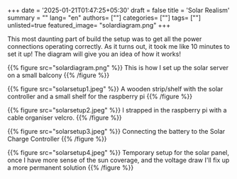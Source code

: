 +++
date = '2025-01-21T01:47:25+05:30'
draft = false
title = 'Solar Realism'
summary = ""
lang= "en"
authors= [""]
categories= [""]
tags= [""]
unlisted=true
featured_image= "solardiagram.png"
+++

This most daunting part of build the setup was to get all the power connections operating correctly. As it turns out, it took me like 10 minutes to set it up! The diagram will give you an idea of how it works! 

{{% figure src="solardiagram.png" %}} This is how I set up the solar server on a small balcony {{% /figure %}}


{{% figure src="solarsetup1.jpeg" %}} A wooden strip/shelf with the solar controller and a small shelf for the raspberry pi {{% /figure %}}

{{% figure src="solarsetup2.jpeg" %}} I strapped in the raspberry pi with a cable organiser velcro. {{% /figure %}}

{{% figure src="solarsetup3.jpeg" %}} Connecting the battery to the Solar Charge Controller {{% /figure %}}

{{% figure src="solarsetup4.jpeg" %}} Temporary setup for the solar panel, once I have more sense of the sun coverage, and the voltage draw I'll fix up a more permanent solution {{% /figure %}}
